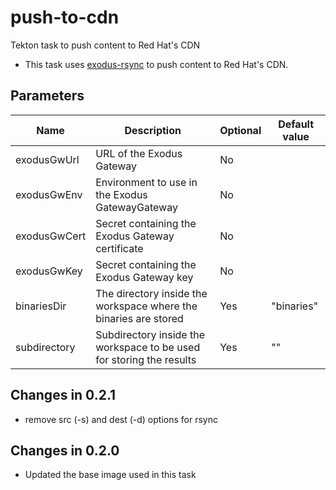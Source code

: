 # push-to-cdn

Tekton task to push content to Red Hat's CDN 

 - This task uses [exodus-rsync](https://github.com/release-engineering/exodus-rsync) to push content to Red Hat's CDN.
## Parameters

| Name | Description | Optional | Default value |
|------|-------------|----------|---------------|
| exodusGwUrl | URL of the Exodus Gateway | No |  |
| exodusGwEnv | Environment to use in the Exodus GatewayGateway | No |  |
| exodusGwCert | Secret containing the Exodus Gateway certificate | No |  |
| exodusGwKey | Secret containing the Exodus Gateway key | No |  |
| binariesDir | The directory inside the workspace where the binaries are stored | Yes | "binaries" |
| subdirectory | Subdirectory inside the workspace to be used for storing the results | Yes | "" |

## Changes in 0.2.1
* remove src (-s) and dest (-d) options for rsync

## Changes in 0.2.0
- Updated the base image used in this task
